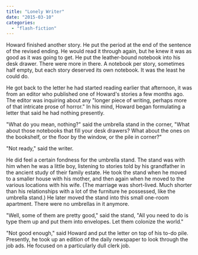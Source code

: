 ```yaml
---
title: "Lonely Writer"
date: "2015-03-10"
categories: 
  - "flash-fiction"
---
```


Howard finished another story. He put the period at the end of the sentence of the revised ending. He would read it through again, but he knew it was as good as it was going to get. He put the leather-bound notebook into his desk drawer. There were more in there. A notebook per story, sometimes half empty, but each story deserved its own notebook. It was the least he could do.

He got back to the letter he had started reading earlier that afternoon, it was from an editor who published one of Howard's stories a few months ago. The editor was inquiring about any "longer piece of writing, perhaps more of that intricate prose of horror." In his mind, Howard began formulating a letter that said he had nothing presently.

"What do you mean, nothing?" said the umbrella stand in the corner, "What about those notebooks that fill your desk drawers? What about the ones on the bookshelf, or the floor by the window, or the pile in corner?"

"Not ready," said the writer.

He did feel a certain fondness for the umbrella stand. The stand was with him when he was a little boy, listening to stories told by his grandfather in the ancient study of their family estate. He took the stand when he moved to a smaller house with his mother, and then again when he moved to the various locations with his wife. (The marriage was short-lived. Much shorter than his relationships with a lot of the furniture he possessed, like the umbrella stand.) He later moved the stand into this small one-room apartment. There were no umbrellas in it anymore.

"Well, some of them are pretty good," said the stand, "All you need to do is type them up and put them into envelopes. Let them colonize the world."

"Not good enough," said Howard and put the letter on top of his to-do pile. Presently, he took up an edition of the daily newspaper to look through the job ads. He focused on a particularly dull clerk job.
